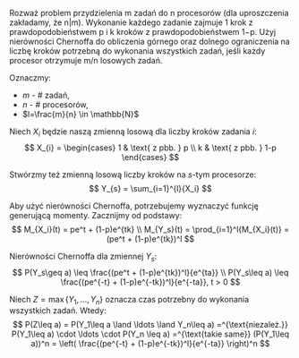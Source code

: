 Rozważ problem przydzielenia m zadań do n procesorów (dla uproszczenia zakładamy, że n|m).
Wykonanie każdego zadanie zajmuje 1 krok z prawdopodobieństwem p i k kroków z prawdopodobieństwem
1−p. Użyj nierówności Chernoffa do obliczenia górnego oraz dolnego ograniczenia na liczbę kroków potrzebną
do wykonania wszystkich zadań, jeśli każdy procesor otrzymuje m/n losowych zadań.

Oznaczmy: 
- $m$ - # zadań,
- $n$ - # procesorów,
- $l=\frac{m}{n} \in \mathbb{N}$

Niech $X_i$ będzie naszą zmienną losową dla liczby kroków zadania $i$:
$$
X_{i} = 
\begin{cases}
1 & \text{ z pbb. } p \\
k & \text{ z pbb. } 1-p
\end{cases}
$$

Stwórzmy też zmienną losową liczby kroków na $s$-tym procesorze:
$$
Y_{s} = \sum_{i=1}^{l}{X_i}
$$

Aby użyć nierówności Chernoffa, potrzebujemy wyznaczyć funkcję generującą momenty. Zacznijmy od podstawy:
$$
M_{X_i}(t) = pe^t + (1-p)e^{tk} \\
M_{Y_s}(t) = \prod_{i=1}^l{M_{X_i}(t)} = (pe^t + (1-p)e^{tk})^l
$$

Nierówności Chernoffa dla zmiennej $Y_s$:
$$
P(Y_s\geq a) \leq \frac{(pe^t + (1-p)e^{tk})^l}{e^{ta}} \\
P(Y_s\leq a) \leq \frac{(pe^{-t} + (1-p)e^{-tk})^l}{e^{-ta}}, t > 0
$$

Niech $Z=\max\{Y_1,\ldots,Y_n\}$ oznacza czas potrzebny do wykonania wszystkich zadań. Wtedy:
$$
P(Z\leq a) = P(Y_1\leq a \land \ldots \land Y_n\leq a) =^{\text{niezależ.}} P(Y_1\leq a) \cdot \ldots \cdot P(Y_n \leq a) =^{\text{takie same}} (P(Y_1\leq a))^n = \left( \frac{(pe^{-t} + (1-p)e^{-tk})^l}{e^{-ta}} \right)^n
$$
